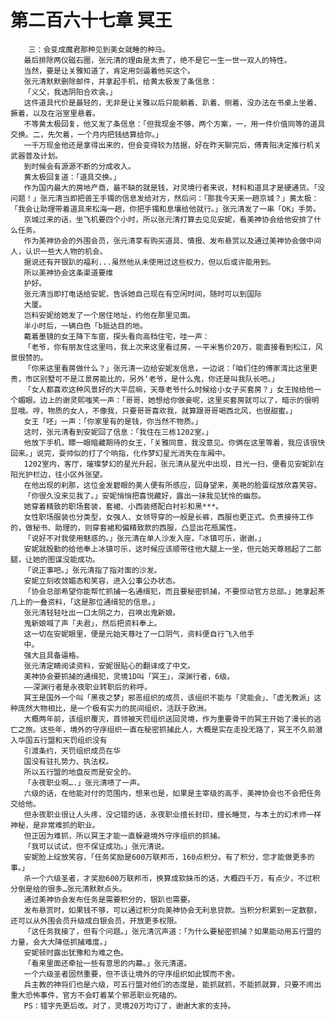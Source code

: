 # 第二百六十七章 冥王
        三：会变成魔君那种见到美女就睡的种马。
       最后排除两仪磁石圈，张元清的理由是太贵了，绝不是它一生一世一双人的特性。
       当然，要是让关雅知道了，肯定用剑逼着他买这个。
       张元清默默删除邮件，并拿起手机，给黄太极发了条信息：
       「义父，我选阴阳合欢衾。」
       这件道具代价是最轻的，无非是让关雅以后只能躺着、趴着、侧着，没办法在书桌上坐着、撅着，以及在浴室里悬着。
       不等黄太极回复，他又发了条信息：「但我现金不够，两个方案，一，用一件价值同等的道具交换。二，先欠着，一个月内把钱结算给你。」
       一千万现金他还是拿得出来的，但会变得较为拮据，好在昨天聊完后，傅青阳决定推行机关武器普及计划。
       到时候会有源源不断的分成收入。
       黄太极回复道：「道具交换。」
       作为国内最大的房地产商，最不缺的就是钱，对灵境行者来说，材料和道具才是硬通货。「没问题！」张元清当即把兽王手镯的信息发给对方，然后问：「那我今天来一趟京城？」黄太极：「我会让助理带着道具来松海一趟，你把手镯和息壤给他就行。」张元清发了一串「OK」手势。
       京城过来的话，坐飞机要四个小时，所以张元清打算去见见安妮，看美神协会给他安排了什么任务。
       作为美神协会的外围会员，张元清享有购买道具、情报、发布悬赏以及通过美神协会做中间人，认识一些大人物的机会。
       据说还有开银趴的福利...虽然他从未使用过这些权力，但以后或许能用到。
       所以美神协会这条渠道要维
       护好。
       张元清当即打电话给安妮，告诉她自己现在有空闲时间，随时可以到国际
       大厦。
       岂料安妮给她发了一个居住地址，约他在那里见面。
       半小时后，一辆白色「b抵达目的地。
       戴着墨镜的女王降下车窗，探头看向高档住宅，哇一声：
       「老爷，你有朋友住这里吗，我上次来这里看过房，一平米售价20万，能直接看到松江，风景很赞的。
       「你来这里看房做什么？」张元清一边给安妮发信息，一边说：「咱们住的傅家湾比这里更贵，市区别墅可不是江景房能比的，另外‘老爷，是什么鬼，你还是叫我队长吧。」
       「女人都喜欢这种风景好的大平层嘛，天尊老爷什么时候给小女子买套房？」女王抛给他一个媚眼。边上的谢灵熙嗤笑一声：「哥哥，她想给你做妾呢，这里买套房就可以了，暗示的很明显哦。哼，物质的女人，不像我，只要哥哥喜欢我，就算跟哥哥喝西北风，也很甜蜜。」
       女王「呸」一声：「你家里有的是钱，你当然不物质。」
       这时，张元清看到安妮回了信息：「我住在三栋1202室。」
       他放下手机，瞟一眼暗藏期待的女王，「关雅同意，我没意见。你俩在这里等着，我应该很快回来。」说完，耍帅似的打了个响指，化作梦幻星光消失在车厢中。
       1202室内，客厅，璀璨梦幻的星光升起，张元清从星光中出现，目光一扫，便看见安妮趴在阳光护栏边，往小区外张望。
       在他出现的刹那，这位金发碧眼的美人便有所感应，回身望来，美艳的脸蛋绽放欣喜笑容。
       「你很久没来见我了。」安妮悄悄把喜悦藏好，露出一抹我见犹怜的幽怨。
       她穿着精致的职场套装，套裙、小西装搭配白衬衫和黑***。
       女性职场服装也分类型，女强人、女领导穿的一般是长裤，西服也更正式。负责接待工作的，做秘书、助理的，则穿套裙和偏精致款的西服，凸显出花瓶属性。
       「说好不对我使用魅惑的。」张元清在单人沙发入座，「冰镇可乐，谢谢。」
       安妮就殷勤的给他奉上冰镇可乐，这时候应该顺带往他大腿上一坐，但元始天尊翘起了二郎腿，让她的图谋没能成功。
       「说正事吧。」张元清指了指对面的沙发。
       安妮立刻收敛媚态和笑容，进入公事公办状态。
       「协会总部希望你能帮忙抓捕一名通缉犯，而且要秘密抓捕，不要惊动官方总部。」她拿起茶几上的一叠资料，「这是那位通缉犯的信息。」
       张元清轻轻吐出一口太阴之力，召唤出鬼新娘。
       鬼新娘喊了声「夫君」，然后把资料奉上。
       这一切在安妮眼里，便是元始天尊吐了一口阴气，资料便自行飞入他手
       中。
       强大且具备逼格。
       张元清定睛阅读资料，安妮很贴心的翻译成了中文。
       美神协会要抓捕的通缉犯，灵境1D叫「冥王」，深渊行者，6级。
       ——深渊行者是永夜职业转职后的称呼。
       冥王是国外一个叫「黑夜之梦」邪恶组织的成员，该组织不能与「灵能会」、「虚无教派」这种庞然大物相比，是一个极有实力的民间组织，活跃于欧洲。
       大概两年前，该组织覆灭，首领被天罚组织送回灵境，作为重要骨干的冥王开始了漫长的逃亡之旅。这些年，境外的守序组织一直在秘密抓捕此人，大概是实在走投无路了，冥王不久前潜入华国五行盟和天罚组织没有
       引渡条约，天罚组织成员在华
       国没有驻扎势力、执法权。
       所以五行盟的地盘反而是安全的。
       「永夜职业啊….」张元清啧了一声。
       六级的话，在他能对付的范围内，想来也是，如果是主宰级的高手，美神协会也不会把任务交给他。
       但永夜职业很让人头疼，没记错的话，永夜职业擅长封印，擅长睡觉，与本土的幻术师一样神秘，是非常难抓的职业。
       但正因为难抓，所以冥王才能一直躲避境外守序组织的抓捕。
       「我可以试试，但不保证成功。」张元清说。
       安妮脸上绽放笑容，「任务奖励是600万联邦币，160点积分。有了积分，您才能做更多的事。」
       杀一个六级圣者，才奖励600万联邦币，换算成软妹币的话，大概四千万，有点少，不过积分倒是给的很多…张元清默默点头。
       通过美神协会发布任务是需要积分的，银趴也需要。
       发布悬赏时，如果钱不够，可以通过积分向美神协会无利息贷款。当积分积累到一定数额，还可以从外围会员升级成白银会员，开放更多权限。
       「这任务我接了，但有个问题。」张元清沉声道：「为什么要秘密抓捕？如果能动用五行盟的力量，会大大降低抓捕难度。」
       安妮顿时露出犹豫和为难之色。
       「看来里面还牵扯一些有意思的内幕。」张元清道。
       一个六级圣者固然重要，但不该让境外的守序组织如此锲而不舍。
       兵主教的神将们也是六级，可五行盟对他们的态度是，能抓就抓，不能抓就算，只要不闹出重大恐怖事件，官方不会盯着某个邪恶职业死磕的。
       PS：错字先更后改。对了，灵境20万均订了，谢谢大家的支持。